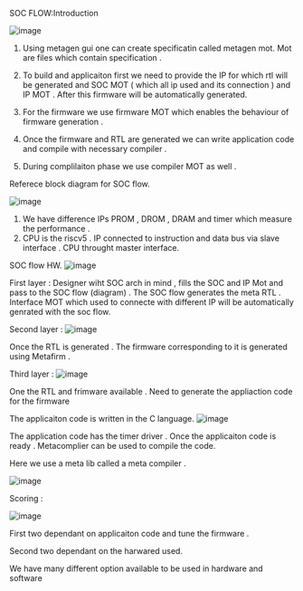 


SOC FLOW:Introduction 


![image](https://user-images.githubusercontent.com/73343230/132099895-03e65384-1971-49fe-ad7a-b91c8f32c199.png)

1) Using metagen gui one can create specificatin called metagen mot. Mot are files which contain specification .

2) To build and applicaiton first we need to provide the IP for which rtl will be generated and SOC MOT ( which all ip used and its connection ) and IP MOT . 
After this firmware will be automatically generated. 

3) For the firmware we use firmware MOT which enables the behaviour of firmware generation . 

4) Once the firmware and RTL are generated we can write application code and compile with necessary compiler . 
5) During complilaiton phase we use compiler MOT as well . 

Referece block diagram for SOC flow.

![image](https://user-images.githubusercontent.com/73343230/132100206-b34fe919-ef7c-43cb-a8ba-c5970ccb82b9.png)


1) We have difference IPs PROM , DROM , DRAM  and timer which measure the performance . 
2) CPU is the riscv5 . IP connected to instruction and data bus via slave interface . CPU throught master interface. 


SOC flow HW.
![image](https://user-images.githubusercontent.com/73343230/132101648-3e186cc5-285b-422f-a982-d6ed42db0420.png)

First layer :
Designer wiht SOC arch in mind , fills the SOC and IP Mot and pass to the SOC flow (diagram) . The SOC flow generates 
the meta RTL . 
Interface MOT which used to connecte with different IP will be automatically genrated with the soc flow. 

Second layer :
![image](https://user-images.githubusercontent.com/73343230/132101783-cadd6a2c-c33f-40a3-9fdd-615ee94cd440.png)

Once the RTL is generated  . The firmware corresponding to it is generated using Metafirm . 


Third layer :
![image](https://user-images.githubusercontent.com/73343230/132101824-c9d271bc-db13-47ff-be97-ea2476e10c78.png)

One the RTL and frimware available . Need to generate the appliaction code for the firmware

The applicaiton code is written in the C language. 
![image](https://user-images.githubusercontent.com/73343230/132101953-dd0e5f1c-a12e-41b3-94a5-61f44ff28f63.png)

The application code has the timer driver . Once the applicaiton code is ready . Metacomplier can be used to compile the code. 

Here we use a meta lib called a meta compiler . 

![image](https://user-images.githubusercontent.com/73343230/132101975-dee270fe-7a38-46ec-a717-7bab3792c246.png)

Scoring :

![image](https://user-images.githubusercontent.com/73343230/132102059-fa4d9057-fe7c-4575-b305-da3fad3e2760.png)

First two dependant on applicaiton code and tune the firmware .

Second two dependant on the harwared used.

We have many different option available to be used in hardware and software 

